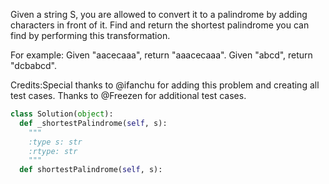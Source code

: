 
Given a string S, you are allowed to convert it to a palindrome by adding characters in front of it. Find and return the shortest palindrome you can find by performing this transformation.


For example: 
Given "aacecaaa", return "aaacecaaa".
Given "abcd", return "dcbabcd".

Credits:Special thanks to @ifanchu for adding this problem and creating all test cases. Thanks to @Freezen for additional test cases.


```python
class Solution(object):
  def _shortestPalindrome(self, s):
    """
    :type s: str
    :rtype: str
    """
  def shortestPalindrome(self, s):
```
